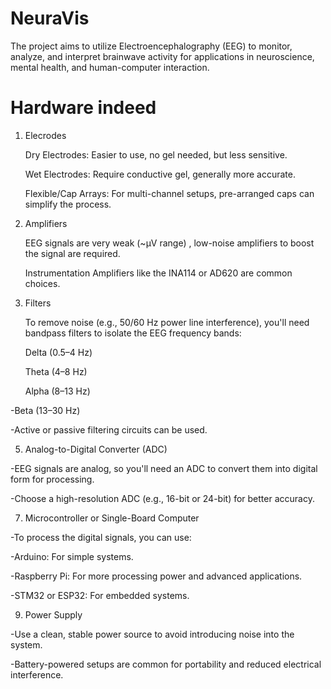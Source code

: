 # NeuraVis
The project aims to utilize Electroencephalography (EEG) to monitor, analyze, and interpret brainwave activity for applications in neuroscience, mental health, and human-computer interaction. 
# Hardware indeed

1. Elecrodes
   
    Dry Electrodes: Easier to use, no gel needed, but less sensitive.
   
    Wet Electrodes: Require conductive gel, generally more accurate.
   
    Flexible/Cap Arrays: For multi-channel setups, pre-arranged caps can simplify the process.
  
3. Amplifiers

    EEG signals are very weak (~μV range) , low-noise amplifiers to boost the signal are required.
  
    Instrumentation Amplifiers like the INA114 or AD620 are common choices.
  
4. Filters

   To remove noise (e.g., 50/60 Hz power line interference), you'll need bandpass filters to isolate the EEG frequency bands:

   Delta (0.5–4 Hz)

   Theta (4–8 Hz)

   Alpha (8–13 Hz)
  
  -Beta (13–30 Hz)
  
  -Active or passive filtering circuits can be used.
  
5. Analog-to-Digital Converter (ADC)

  -EEG signals are analog, so you'll need an ADC to convert them into digital form for processing.
  
  -Choose a high-resolution ADC (e.g., 16-bit or 24-bit) for better accuracy.
  
7. Microcontroller or Single-Board Computer
   
  -To process the digital signals, you can use:
  
  -Arduino: For simple systems.
  
  -Raspberry Pi: For more processing power and advanced applications.
  
  -STM32 or ESP32: For embedded systems.
  
9. Power Supply
   
  -Use a clean, stable power source to avoid introducing noise into the system.
   
  -Battery-powered setups are common for portability and reduced electrical interference.
